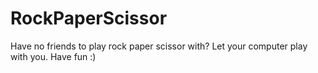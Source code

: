 # RockPaperScissor
Have no friends to play rock paper scissor with? 
Let your computer play with you. 
Have fun :)

